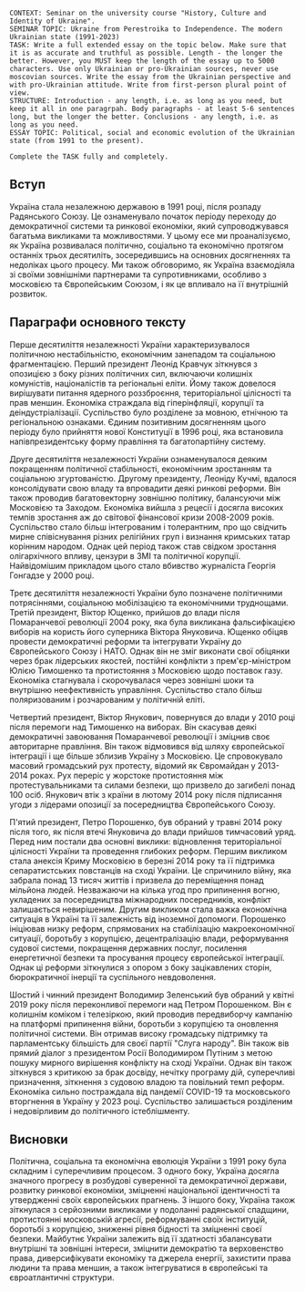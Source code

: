 ```
CONTEXT: Seminar on the university course "History, Culture and Identity of Ukraine".
SEMINAR TOPIC: Ukraine from Perestroika to Independence. The modern Ukrainian state (1991-2023)
TASK: Write a full extended essay on the topic below. Make sure that it is as accurate and truthful as possible. Length - the longer the better. However, you MUST keep the length of the essay up to 5000 characters. Use only Ukrainian or pro-Ukrainian sources, never use moscovian sources. Write the essay from the Ukrainian perspective and with pro-Ukrainian attitude. Write from first-person plural point of view.
STRUCTURE: Introduction - any length, i.e. as long as you need, but keep it all in one paragrpah. Body paragraphs - at least 5-6 sentences long, but the longer the better. Conclusions - any length, i.e. as long as you need.
ESSAY TOPIC: Political, social and economic evolution of the Ukrainian state (from 1991 to the present).

Complete the TASK fully and completely.
```

## Вступ

Україна стала незалежною державою в 1991 році, після розпаду Радянського Союзу. Це ознаменувало початок періоду переходу до демократичної системи та ринкової економіки, який супроводжувався багатьма викликами та можливостями. У цьому есе ми проаналізуємо, як Україна розвивалася політично, соціально та економічно протягом останніх трьох десятиліть, зосередившись на основних досягненнях та недоліках цього процесу. Ми також обговоримо, як Україна взаємодіяла зі своїми зовнішніми партнерами та супротивниками, особливо з московією та Європейським Союзом, і як це впливало на її внутрішній розвиток.

## Параграфи основного тексту

Перше десятиліття незалежності України характеризувалося політичною нестабільністю, економічним занепадом та соціальною фрагментацією. Перший президент Леонід Кравчук зіткнувся з опозицією з боку різних політичних сил, включаючи колишніх комуністів, націоналістів та регіональні еліти. Йому також довелося вирішувати питання ядерного роззброєння, територіальної цілісності та прав меншин. Економіка страждала від гіперінфляції, корупції та деіндустріалізації. Суспільство було розділене за мовною, етнічною та регіональною ознаками. Єдиним позитивним досягненням цього періоду було прийняття нової Конституції в 1996 році, яка встановила напівпрезидентську форму правління та багатопартійну систему.

Друге десятиліття незалежності України ознаменувалося деяким покращенням політичної стабільності, економічним зростанням та соціальною згуртованістю. Другому президенту, Леоніду Кучмі, вдалося консолідувати свою владу та впровадити деякі ринкові реформи. Він також проводив багатовекторну зовнішню політику, балансуючи між Московією та Заходом. Економіка вийшла з рецесії і досягла високих темпів зростання аж до світової фінансової кризи 2008-2009 років. Суспільство стало більш інтегрованим і толерантним, про що свідчить мирне співіснування різних релігійних груп і визнання кримських татар корінним народом. Однак цей період також став свідком зростання олігархічного впливу, цензури в ЗМІ та політичної корупції. Найвідомішим прикладом цього стало вбивство журналіста Георгія Гонгадзе у 2000 році.

Третє десятиліття незалежності України було позначене політичними потрясіннями, соціальною мобілізацією та економічними труднощами. Третій президент, Віктор Ющенко, прийшов до влади після Помаранчевої революції 2004 року, яка була викликана фальсифікацією виборів на користь його суперника Віктора Януковича. Ющенко обіцяв провести демократичні реформи та інтегрувати Україну до Європейського Союзу і НАТО. Однак він не зміг виконати свої обіцянки через брак лідерських якостей, постійні конфлікти з прем'єр-міністром Юлією Тимошенко та протистояння з Московією щодо поставок газу. Економіка стагнувала і скорочувалася через зовнішні шоки та внутрішню неефективність управління. Суспільство стало більш поляризованим і розчарованим у політичній еліті.

Четвертий президент, Віктор Янукович, повернувся до влади у 2010 році після перемоги над Тимошенко на виборах. Він скасував деякі демократичні завоювання Помаранчевої революції і зміцнив своє авторитарне правління. Він також відмовився від шляху європейської інтеграції і ще більше зблизив Україну з Московією. Це спровокувало масовий громадський рух протесту, відомий як Євромайдан у 2013-2014 роках. Рух переріс у жорстоке протистояння між протестувальниками та силами безпеки, що призвело до загибелі понад 100 осіб. Янукович втік з країни в лютому 2014 року після підписання угоди з лідерами опозиції за посередництва Європейського Союзу.

П'ятий президент, Петро Порошенко, був обраний у травні 2014 року після того, як після втечі Януковича до влади прийшов тимчасовий уряд. Перед ним постали два основні виклики: відновлення територіальної цілісності України та проведення глибоких реформ. Першим викликом стала анексія Криму Московією в березні 2014 року та її підтримка сепаратистських повстанців на сході України. Це спричинило війну, яка забрала понад 13 тисяч життів і призвела до переміщення понад мільйона людей. Незважаючи на кілька угод про припинення вогню, укладених за посередництва міжнародних посередників, конфлікт залишається невирішеним. Другим викликом стала важка економічна ситуація в Україні та її залежність від іноземної допомоги. Порошенко ініціював низку реформ, спрямованих на стабілізацію макроекономічної ситуації, боротьбу з корупцією, децентралізацію влади, реформування судової системи, покращення державних послуг, посилення енергетичної безпеки та просування процесу європейської інтеграції. Однак ці реформи зіткнулися з опором з боку зацікавлених сторін, бюрократичної інерції та суспільного невдоволення.

Шостий і чинний президент Володимир Зеленський був обраний у квітні 2019 року після переконливої перемоги над Петром Порошенком. Він є колишнім коміком і телезіркою, який проводив передвиборчу кампанію на платформі припинення війни, боротьби з корупцією та оновлення політичної системи. Він отримав високу громадську підтримку та парламентську більшість для своєї партії "Слуга народу". Він також вів прямий діалог з президентом Росії Володимиром Путіним з метою пошуку мирного вирішення конфлікту на сході України. Однак він також зіткнувся з критикою за брак досвіду, нечітку програму дій, суперечливі призначення, зіткнення з судовою владою та повільний темп реформ. Економіка сильно постраждала від пандемії COVID-19 та московського вторгнення в Україну у 2023 році. Суспільство залишається розділеним і недовірливим до політичного істеблішменту.

## Висновки

Політична, соціальна та економічна еволюція України з 1991 року була складним і суперечливим процесом. З одного боку, Україна досягла значного прогресу в розбудові суверенної та демократичної держави, розвитку ринкової економіки, зміцненні національної ідентичності та утвердженні своїх європейських прагнень. З іншого боку, Україна також зіткнулася з серйозними викликами у подоланні радянської спадщини, протистоянні московській агресії, реформуванні своїх інституцій, боротьбі з корупцією, зниженні рівня бідності та зміцненні своєї безпеки. Майбутнє України залежить від її здатності збалансувати внутрішні та зовнішні інтереси, зміцнити демократію та верховенство права, диверсифікувати економіку та джерела енергії, захистити права людини та права меншин, а також інтегруватися в європейські та євроатлантичні структури.
